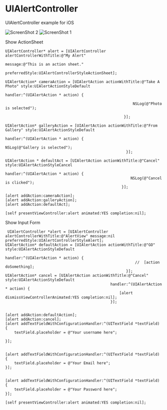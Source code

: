 # UIAlertController
UIAlertController example for iOS

![ScreenShot 2][2]
![ScreenShot 1][1]

  [1]: https://github.com/KiritVaghela/UIAlertController/blob/master/ScreenShot1.png
  [2]: https://github.com/KiritVaghela/UIAlertController/blob/master/ScreenShot2.png

Show ActionSheet

    UIAlertController* alert = [UIAlertController alertControllerWithTitle:@"My Alert"
                                                                   message:@"This is an action sheet."
                                                            preferredStyle:UIAlertControllerStyleActionSheet];
    
    UIAlertAction* cameraAction = [UIAlertAction actionWithTitle:@"Take A Photo" style:UIAlertActionStyleDefault
                                                         handler:^(UIAlertAction * action) {
                                                             
                                                             NSLog(@"Photo is selected");
                                                             
                                                         }];
    
    UIAlertAction* galleryAction = [UIAlertAction actionWithTitle:@"From Gallery" style:UIAlertActionStyleDefault
                                                          handler:^(UIAlertAction * action) {
                                                              NSLog(@"Gallery is selected");
                                                          }];
    
    UIAlertAction * defaultAct = [UIAlertAction actionWithTitle:@"Cancel" style:UIAlertActionStyleCancel
                                                        handler:^(UIAlertAction * action) {
                                                            NSLog(@"Cancel is clicked");
                                                        }];
    
    [alert addAction:cameraAction];
    [alert addAction:galleryAction];
    [alert addAction:defaultAct];
    
    [self presentViewController:alert animated:YES completion:nil];
    
Show Input Form

     UIAlertController *alert = [UIAlertController alertControllerWithTitle:@"AlertView" message:nil preferredStyle:UIAlertControllerStyleAlert];
    UIAlertAction* defaultAction = [UIAlertAction actionWithTitle:@"GO" style:UIAlertActionStyleDefault
                                                          handler:^(UIAlertAction * action) {
                                                              //  [action doSomething];
                                                          }];
    UIAlertAction* cancel = [UIAlertAction actionWithTitle:@"Cancel" style:UIAlertActionStyleDefault
                                                   handler:^(UIAlertAction * action) {
                                                       [alert dismissViewControllerAnimated:YES completion:nil];
                                                   }];
    
    
    [alert addAction:defaultAction];
    [alert addAction:cancel];
    [alert addTextFieldWithConfigurationHandler:^(UITextField *textField) {
        textField.placeholder = @"Your username here";
        
    }];
    
    
    [alert addTextFieldWithConfigurationHandler:^(UITextField *textField) {
        textField.placeholder = @"Your Email here";
    }];
    
    
    [alert addTextFieldWithConfigurationHandler:^(UITextField *textField) {
        textField.placeholder = @"Your Password here";
    }];
    
    [self presentViewController:alert animated:YES completion:nil];


